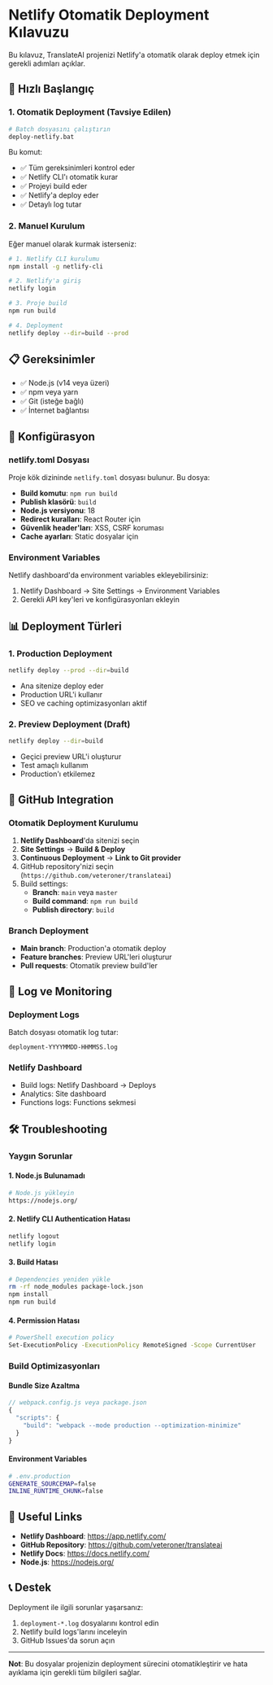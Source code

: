 # Netlify Otomatik Deployment Kılavuzu

Bu kılavuz, TranslateAI projenizi Netlify'a otomatik olarak deploy etmek için gerekli adımları açıklar.

## 🚀 Hızlı Başlangıç

### 1. Otomatik Deployment (Tavsiye Edilen)

```bash
# Batch dosyasını çalıştırın
deploy-netlify.bat
```

Bu komut:
- ✅ Tüm gereksinimleri kontrol eder
- ✅ Netlify CLI'ı otomatik kurar
- ✅ Projeyi build eder
- ✅ Netlify'a deploy eder
- ✅ Detaylı log tutar

### 2. Manuel Kurulum

Eğer manuel olarak kurmak isterseniz:

```bash
# 1. Netlify CLI kurulumu
npm install -g netlify-cli

# 2. Netlify'a giriş
netlify login

# 3. Proje build
npm run build

# 4. Deployment
netlify deploy --dir=build --prod
```

## 📋 Gereksinimler

- ✅ Node.js (v14 veya üzeri)
- ✅ npm veya yarn
- ✅ Git (isteğe bağlı)
- ✅ İnternet bağlantısı

## 🔧 Konfigürasyon

### netlify.toml Dosyası

Proje kök dizininde `netlify.toml` dosyası bulunur. Bu dosya:

- **Build komutu**: `npm run build`
- **Publish klasörü**: `build`
- **Node.js versiyonu**: 18
- **Redirect kuralları**: React Router için
- **Güvenlik header'ları**: XSS, CSRF koruması
- **Cache ayarları**: Static dosyalar için

### Environment Variables

Netlify dashboard'da environment variables ekleyebilirsiniz:

1. Netlify Dashboard → Site Settings → Environment Variables
2. Gerekli API key'leri ve konfigürasyonları ekleyin

## 📊 Deployment Türleri

### 1. Production Deployment
```bash
netlify deploy --prod --dir=build
```
- Ana sitenize deploy eder
- Production URL'i kullanır
- SEO ve caching optimizasyonları aktif

### 2. Preview Deployment (Draft)
```bash
netlify deploy --dir=build
```
- Geçici preview URL'i oluşturur
- Test amaçlı kullanım
- Production'ı etkilemez

## 🔄 GitHub Integration

### Otomatik Deployment Kurulumu

1. **Netlify Dashboard**'da sitenizi seçin
2. **Site Settings** → **Build & Deploy**
3. **Continuous Deployment** → **Link to Git provider**
4. GitHub repository'nizi seçin (`https://github.com/veteroner/translateai`)
5. Build settings:
   - **Branch**: `main` veya `master`
   - **Build command**: `npm run build`
   - **Publish directory**: `build`

### Branch Deployment

- **Main branch**: Production'a otomatik deploy
- **Feature branches**: Preview URL'leri oluşturur
- **Pull requests**: Otomatik preview build'ler

## 📝 Log ve Monitoring

### Deployment Logs

Batch dosyası otomatik log tutar:
```
deployment-YYYYMMDD-HHMMSS.log
```

### Netlify Dashboard

- Build logs: Netlify Dashboard → Deploys
- Analytics: Site dashboard
- Functions logs: Functions sekmesi

## 🛠️ Troubleshooting

### Yaygın Sorunlar

#### 1. Node.js Bulunamadı
```bash
# Node.js yükleyin
https://nodejs.org/
```

#### 2. Netlify CLI Authentication Hatası
```bash
netlify logout
netlify login
```

#### 3. Build Hatası
```bash
# Dependencies yeniden yükle
rm -rf node_modules package-lock.json
npm install
npm run build
```

#### 4. Permission Hatası
```bash
# PowerShell execution policy
Set-ExecutionPolicy -ExecutionPolicy RemoteSigned -Scope CurrentUser
```

### Build Optimizasyonları

#### Bundle Size Azaltma
```javascript
// webpack.config.js veya package.json
{
  "scripts": {
    "build": "webpack --mode production --optimization-minimize"
  }
}
```

#### Environment Variables
```bash
# .env.production
GENERATE_SOURCEMAP=false
INLINE_RUNTIME_CHUNK=false
```

## 🔗 Useful Links

- **Netlify Dashboard**: https://app.netlify.com/
- **GitHub Repository**: https://github.com/veteroner/translateai
- **Netlify Docs**: https://docs.netlify.com/
- **Node.js**: https://nodejs.org/

## 📞 Destek

Deployment ile ilgili sorunlar yaşarsanız:

1. `deployment-*.log` dosyalarını kontrol edin
2. Netlify build logs'larını inceleyin
3. GitHub Issues'da sorun açın

---

**Not**: Bu dosyalar projenizin deployment sürecini otomatikleştirir ve hata ayıklama için gerekli tüm bilgileri sağlar. 